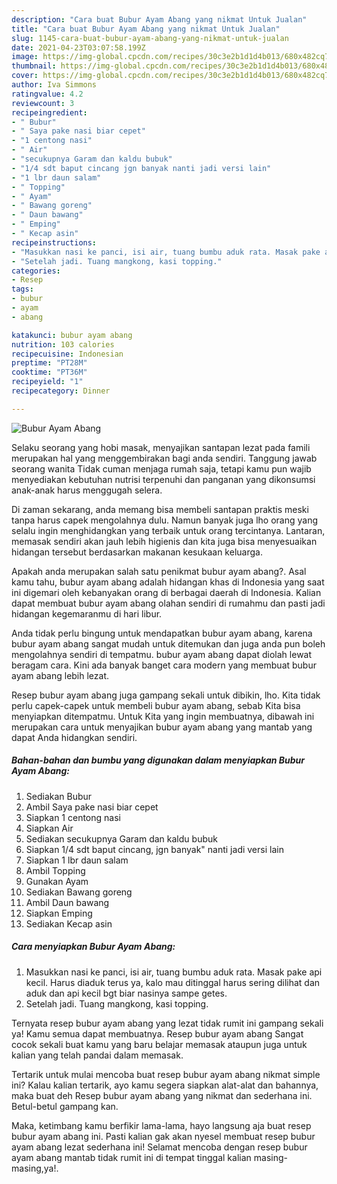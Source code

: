 ```yaml
---
description: "Cara buat Bubur Ayam Abang yang nikmat Untuk Jualan"
title: "Cara buat Bubur Ayam Abang yang nikmat Untuk Jualan"
slug: 1145-cara-buat-bubur-ayam-abang-yang-nikmat-untuk-jualan
date: 2021-04-23T03:07:58.199Z
image: https://img-global.cpcdn.com/recipes/30c3e2b1d1d4b013/680x482cq70/bubur-ayam-abang-foto-resep-utama.jpg
thumbnail: https://img-global.cpcdn.com/recipes/30c3e2b1d1d4b013/680x482cq70/bubur-ayam-abang-foto-resep-utama.jpg
cover: https://img-global.cpcdn.com/recipes/30c3e2b1d1d4b013/680x482cq70/bubur-ayam-abang-foto-resep-utama.jpg
author: Iva Simmons
ratingvalue: 4.2
reviewcount: 3
recipeingredient:
- " Bubur"
- " Saya pake nasi biar cepet"
- "1 centong nasi"
- " Air"
- "secukupnya Garam dan kaldu bubuk"
- "1/4 sdt baput cincang jgn banyak nanti jadi versi lain"
- "1 lbr daun salam"
- " Topping"
- " Ayam"
- " Bawang goreng"
- " Daun bawang"
- " Emping"
- " Kecap asin"
recipeinstructions:
- "Masukkan nasi ke panci, isi air, tuang bumbu aduk rata. Masak pake api kecil. Harus diaduk terus ya, kalo mau ditinggal harus sering dilihat dan aduk dan api kecil bgt biar nasinya sampe getes."
- "Setelah jadi. Tuang mangkong, kasi topping."
categories:
- Resep
tags:
- bubur
- ayam
- abang

katakunci: bubur ayam abang 
nutrition: 103 calories
recipecuisine: Indonesian
preptime: "PT28M"
cooktime: "PT36M"
recipeyield: "1"
recipecategory: Dinner

---
```



![Bubur Ayam Abang](https://img-global.cpcdn.com/recipes/30c3e2b1d1d4b013/680x482cq70/bubur-ayam-abang-foto-resep-utama.jpg)

Selaku seorang yang hobi masak, menyajikan santapan lezat pada famili merupakan hal yang menggembirakan bagi anda sendiri. Tanggung jawab seorang  wanita Tidak cuman menjaga rumah saja, tetapi kamu pun wajib menyediakan kebutuhan nutrisi terpenuhi dan panganan yang dikonsumsi anak-anak harus menggugah selera.

Di zaman  sekarang, anda memang bisa membeli santapan praktis meski tanpa harus capek mengolahnya dulu. Namun banyak juga lho orang yang selalu ingin menghidangkan yang terbaik untuk orang tercintanya. Lantaran, memasak sendiri akan jauh lebih higienis dan kita juga bisa menyesuaikan hidangan tersebut berdasarkan makanan kesukaan keluarga. 



Apakah anda merupakan salah satu penikmat bubur ayam abang?. Asal kamu tahu, bubur ayam abang adalah hidangan khas di Indonesia yang saat ini digemari oleh kebanyakan orang di berbagai daerah di Indonesia. Kalian dapat membuat bubur ayam abang olahan sendiri di rumahmu dan pasti jadi hidangan kegemaranmu di hari libur.

Anda tidak perlu bingung untuk mendapatkan bubur ayam abang, karena bubur ayam abang sangat mudah untuk ditemukan dan juga anda pun boleh mengolahnya sendiri di tempatmu. bubur ayam abang dapat diolah lewat beragam cara. Kini ada banyak banget cara modern yang membuat bubur ayam abang lebih lezat.

Resep bubur ayam abang juga gampang sekali untuk dibikin, lho. Kita tidak perlu capek-capek untuk membeli bubur ayam abang, sebab Kita bisa menyiapkan ditempatmu. Untuk Kita yang ingin membuatnya, dibawah ini merupakan cara untuk menyajikan bubur ayam abang yang mantab yang dapat Anda hidangkan sendiri.

<!--inarticleads1-->

##### Bahan-bahan dan bumbu yang digunakan dalam menyiapkan Bubur Ayam Abang:

1. Sediakan  Bubur
1. Ambil  Saya pake nasi biar cepet
1. Siapkan 1 centong nasi
1. Siapkan  Air
1. Sediakan secukupnya Garam dan kaldu bubuk
1. Siapkan 1/4 sdt baput cincang, jgn banyak&#34; nanti jadi versi lain
1. Siapkan 1 lbr daun salam
1. Ambil  Topping
1. Gunakan  Ayam
1. Sediakan  Bawang goreng
1. Ambil  Daun bawang
1. Siapkan  Emping
1. Sediakan  Kecap asin




<!--inarticleads2-->

##### Cara menyiapkan Bubur Ayam Abang:

1. Masukkan nasi ke panci, isi air, tuang bumbu aduk rata. Masak pake api kecil. Harus diaduk terus ya, kalo mau ditinggal harus sering dilihat dan aduk dan api kecil bgt biar nasinya sampe getes.
1. Setelah jadi. Tuang mangkong, kasi topping.




Ternyata resep bubur ayam abang yang lezat tidak rumit ini gampang sekali ya! Kamu semua dapat membuatnya. Resep bubur ayam abang Sangat cocok sekali buat kamu yang baru belajar memasak ataupun juga untuk kalian yang telah pandai dalam memasak.

Tertarik untuk mulai mencoba buat resep bubur ayam abang nikmat simple ini? Kalau kalian tertarik, ayo kamu segera siapkan alat-alat dan bahannya, maka buat deh Resep bubur ayam abang yang nikmat dan sederhana ini. Betul-betul gampang kan. 

Maka, ketimbang kamu berfikir lama-lama, hayo langsung aja buat resep bubur ayam abang ini. Pasti kalian gak akan nyesel membuat resep bubur ayam abang lezat sederhana ini! Selamat mencoba dengan resep bubur ayam abang mantab tidak rumit ini di tempat tinggal kalian masing-masing,ya!.

